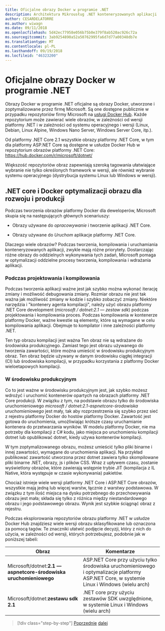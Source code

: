 ```yaml
---
title: Oficjalne obrazy Docker w programie .NET
description: Architektura Mikrousług .NET konteneryzowanych aplikacji .NET | Oficjalne obrazy Docker w programie .NET
author: CESARDELATORRE
ms.author: wiwagn
ms.date: 09/11/2018
ms.openlocfilehash: 5d42ec77958e056b75b0e379f8ab520ac926c72a
ms.sourcegitcommit: 3ab9254890a52a50762995fa6d7d77a00348db7e
ms.translationtype: MT
ms.contentlocale: pl-PL
ms.lasthandoff: 09/19/2018
ms.locfileid: "46323200"
---
```

# <a name="official-net-docker-images"></a>Oficjalne obrazy Docker w programie .NET

Obrazy Docker w programie .NET oficjalne są obrazy Docker, utworzone i zoptymalizowane przez firmę Microsoft. Są one dostępne publicznie w przypadku repozytoriów firmy Microsoft na [usługi Docker Hub](https://hub.docker.com/u/microsoft/). Każde repozytorium może zawierać wiele obrazów, w zależności od wersji platformy .NET i w zależności od systemu operacyjnego i wersji (Linux, Debian, Linux Alpine, Windows Nano Server, Windows Server Core, itp.).

Od platformy .NET Core 2.1 wszystkie obrazy platformy .NET Core, w tym dla platformy ASP.NET Core są dostępne w usłudze Docker Hub w repozytorium obrazów platformy .NET Core: https://hub.docker.com/r/microsoft/dotnet/

Większość repozytoriów obraz zapewniają szeroką tagowania ułatwiające wybranie nie tylko określonych framework w wersji, ale również wybranie systemu operacyjnego (dystrybucja systemu Linux lub Windows w wersji).

## <a name="net-core-and-docker-image-optimizations-for-development-versus-production"></a>.NET core i Docker optymalizacji obrazu dla rozwoju i produkcji

Podczas tworzenia obrazów platformy Docker dla deweloperów, Microsoft skupia się na następujących głównych scenariuszy:

-   Obrazy używane do *opracowywanie* i tworzenie aplikacji .NET Core.

-   Obrazy używane do *Uruchom* aplikacje platformy .NET Core.

Dlaczego wiele obrazów? Podczas tworzenia, kompilowania i uruchamiania konteneryzowanych aplikacji, zwykle mają różne priorytety. Dostarczając różne obrazy do oddzielnych wykonywania tych zadań, Microsoft pomaga w optymalizacji oddzielne procesy tworzenia, kompilowania i wdrażania aplikacji.

### <a name="during-development-and-build"></a>Podczas projektowania i kompilowania

Podczas tworzenia aplikacji ważne jest jak szybko można wykonać iterację zmiany i możliwość debugowania zmiany. Rozmiar obrazu nie jest tak ważna jak możliwość zmiany w kodzie i szybko zobaczyć zmiany. Niektóre narzędzia i "kontenery agenta kompilacji", należy użyć obrazu platformy .NET Core development (*microsoft / dotnet:2.1 — zestaw sdk*) podczas projektowania i kompilowania proces. Podczas kompilowania w kontenerze platformy Docker, ważne kwestie są elementy, które są wymagane w celu kompilowania aplikacji. Obejmuje to kompilator i inne zależności platformy .NET.

Ten typ obrazu kompilacji jest ważna Ten obraz nie są wdrażane do środowiska produkcyjnego. Zamiast tego jest obrazu używanego do tworzenia zawartości, które można umieścić w środowisku produkcyjnym obraz. Ten obraz będzie używany w danym środowisku ciągłej integracji (CI) lub środowiska kompilacji, w przypadku korzystania z platformy Docker wieloetapowych kompilacji.

### <a name="in-production"></a>W środowisku produkcyjnym

Co to jest ważne w środowisku produkcyjnym jest, jak szybko możesz wdrożyć i uruchomić kontenerów opartych na obrazach platformy .NET Core produkcji. W związku z tym, na podstawie obrazu tylko do środowiska uruchomieniowego *microsoft / dotnet:2.1-aspnetcore-środowiska uruchomieniowego* jest mały, tak aby rozprzestrzenia się szybko przez sieć z rejestru platformy Docker do hostów platformy Docker. Zawartość jest gotowa do uruchomienia, umożliwiając krótsze czasy uruchamianie kontenera do przetwarzania wyników. W modelu platformy Docker, nie ma potrzeby dla kompilacji z C\# kodu, jako miejsca po uruchomieniu kompilacji dotnet lub opublikować dotnet, kiedy używa kontenerów kompilacji.

W tym zoptymalizowanego obrazu, możesz umieścić tylko pliki binarne i innej zawartości, wymagane do uruchomienia aplikacji. Na przykład publikować zawartość utworzona przez dotnet zawiera tylko skompilowane pliki binarne .NET, obrazy, js i plików CSS. Wraz z upływem czasu, zostanie wyświetlony obrazów, które zawierają wstępnie trybie JIT (kompilacja z IL Native, która występuje w czasie wykonywania) pakietów.

Chociaż istnieje wiele wersji platformy .NET Core i ASP.NET Core obrazów, wszystkie mają jedną lub więcej warstw, łącznie z warstwy podstawowa. W związku z tym ilość miejsca na dysku potrzebnego do przechowywania obrazu jest mała; składa się tylko z różnica między niestandardowego obrazu i jego podstawowego obrazu. Wynik jest szybkie ściągnąć obraz z rejestru.

Podczas eksplorowania repozytoriów obrazu platformy .NET w usłudze Docker Hub znajdziesz wiele wersji obrazu sklasyfikowane lub oznaczona za pomocą tagów. Te znaczniki ułatwić podjęcie decyzji, który z nich do użycia, w zależności od wersji, których potrzebujesz, podobnie jak w poniższej tabeli:

| Obraz                                       | Komentarze                                                                                          |
| ------------------------------------------- | ------------------------------------------------------------------------------------------------- |
| Microsoft/dotnet:**2.1 — aspnetcore-środowiska uruchomieniowego** | ASP.NET Core przy użyciu tylko środowiska uruchomieniowego i optymalizacje platformy ASP.NET Core, w systemie Linux i Windows (wielu arch) |
| Microsoft/dotnet:**zestawu sdk 2.1**                | .NET core przy użyciu zestawów SDK uwzględnione, w systemie Linux i Windows (wielu arch)                                  |


>[!div class="step-by-step"]
[Poprzednie](net-container-os-targets.md)
[dalej](../architect-microservice-container-applications/index.md)
